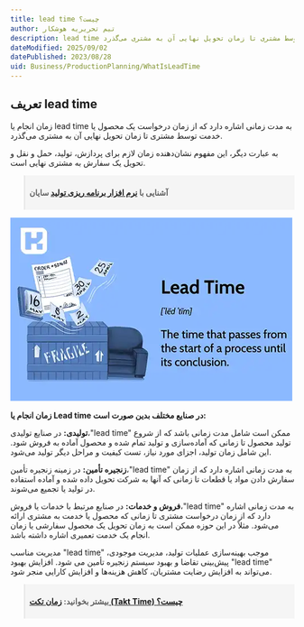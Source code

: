 ```yaml
---
title: lead time چیست؟
author: تیم تحریریه هوشکار
description: lead time به مدت زمانی اشاره دارد که از زمان درخواست یک محصول یا خدمت توسط مشتری تا زمان تحویل نهایی آن به مشتری می‌گذرد
dateModified: 2025/09/02
datePublished: 2023/08/28
uid: Business/ProductionPlanning/WhatIsLeadTime
---
```


## تعریف lead time
زمان انجام یا lead time به مدت زمانی اشاره دارد که از زمان درخواست یک محصول یا خدمت توسط مشتری تا زمان تحویل نهایی آن به مشتری می‌گذرد. 

به عبارت دیگر، این مفهوم نشان‌دهنده زمان لازم برای پردازش، تولید، حمل و نقل و تحویل یک سفارش به مشتری نهایی است.

<blockquote style="background-color:#f5f5f5; padding:0.5rem">
<p><strong>آشنایی با <a href="https://www.hooshkar.com/Software/Fennec/Module/ProductionPlanning" target="_blank">نرم افزار برنامه ریزی تولید</a> سایان</p></strong></blockquote>

![lead time](./Images/LeadTime.webp)

**زمان انجام یا Lead time در صنایع مختلف بدین صورت است:**

**تولیدی:** در صنایع تولیدی،"lead time"  ممکن است شامل مدت زمانی باشد که از شروع تولید محصول تا زمانی که آماده‌سازی و تولید تمام شده و محصول آماده به فروش شود. این شامل زمان تولید، اجزای مورد نیاز، تست کیفیت و مراحل دیگر تولید می‌شود.

**زنجیره تأمین:** در زمینه زنجیره تأمین،"lead time"  به مدت زمانی اشاره دارد که از زمان سفارش دادن مواد یا قطعات تا زمانی که آنها به شرکت تحویل داده شده و آماده استفاده در تولید یا تجمیع می‌شوند.

**فروش و خدمات:** در صنایع مرتبط با خدمات یا فروش،"lead time"  به مدت زمانی اشاره دارد که از زمان درخواست مشتری تا زمانی که محصول یا خدمت به مشتری ارائه می‌شود. مثلاً در این حوزه ممکن است به زمان تحویل یک محصول سفارشی یا زمان انجام یک خدمت تعمیری اشاره داشته باشد.

مدیریت مناسب "lead time" موجب بهینه‌سازی عملیات تولید، مدیریت موجودی، پیش‌بینی تقاضا و بهبود سیستم زنجیره تأمین می شود. افزایش بهبود "lead time" می‌تواند به افزایش رضایت مشتریان، کاهش هزینه‌ها و افزایش کارایی منجر شود.

<blockquote style="background-color:#f5f5f5; padding:0.5rem">
<p><strong>بیشتر بخوانید: <a href="https://www.hooshkar.com/Wiki/Business/TaktTime" target="_blank">زمان تکت (Takt Time) چیست؟</a></p></strong></blockquote>